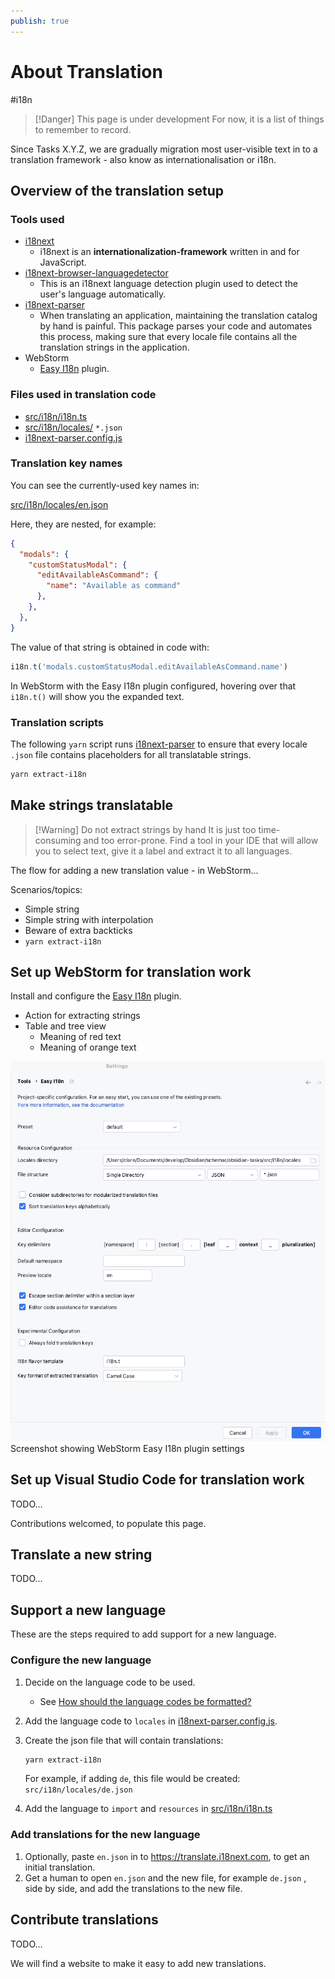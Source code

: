```yaml
---
publish: true
---
```


# About Translation

<span class="related-pages">#i18n</span>

> [!Danger] This page is under development
> For now, it is a list of things to remember to record.

Since Tasks X.Y.Z, we are gradually migration most user-visible text in to a translation framework - also know as internationalisation or i18n.

## Overview of the translation setup

### Tools used

- [i18next](https://www.i18next.com)
  - i18next is an **internationalization-framework** written in and for JavaScript.
- [i18next-browser-languagedetector](https://github.com/i18next/i18next-browser-languageDetector)
  - This is an i18next language detection plugin used to detect the user's language automatically.
- [i18next-parser](https://github.com/i18next/i18next-parser)
  - When translating an application, maintaining the translation catalog by hand is painful. This package parses your code and automates this process, making sure that every locale file contains all the translation strings in the application.
- WebStorm
  - [Easy I18n](https://plugins.jetbrains.com/plugin/16316-easy-i18n) plugin.

### Files used in translation code

- [src/i18n/i18n.ts](https://github.com/obsidian-tasks-group/obsidian-tasks/blob/main/src/i18n/i18n.ts)
- [src/i18n/locales/](https://github.com/obsidian-tasks-group/obsidian-tasks/tree/main/src/i18n/locales) `*.json`
- [i18next-parser.config.js](https://github.com/obsidian-tasks-group/obsidian-tasks/blob/main/i18next-parser.config.js)

### Translation key names

You can see the currently-used key names in:

[src/i18n/locales/en.json](https://github.com/obsidian-tasks-group/obsidian-tasks/blob/main/src/i18n/locales/en.json)

Here, they are nested, for example:

```json
{
  "modals": {
    "customStatusModal": {
      "editAvailableAsCommand": {
        "name": "Available as command"
      },
    },
  },
}
```

The value of that string is obtained in code with:

```ts
i18n.t('modals.customStatusModal.editAvailableAsCommand.name')
```

In WebStorm with the Easy I18n plugin configured, hovering over that `i18n.t()` will show you the expanded text.

### Translation scripts

The following `yarn` script runs [i18next-parser](https://github.com/i18next/i18next-parser) to ensure that every locale `.json` file contains placeholders for all translatable strings.

```bash
yarn extract-i18n
```

## Make strings translatable

> [!Warning] Do not extract strings by hand
> It is just too time-consuming and too error-prone.
> Find a tool in your IDE that will allow you to select text, give it a label and extract it to all languages.

The flow for adding a new translation value - in WebStorm...

Scenarios/topics:

- Simple string
- Simple string with interpolation
- Beware of extra backticks
- `yarn extract-i18n`

## Set up WebStorm for translation work

Install and configure the [Easy I18n](https://plugins.jetbrains.com/plugin/16316-easy-i18n) plugin.

- Action for extracting strings
- Table and tree view
  - Meaning of red text
  - Meaning of orange text

![Screenshot showing WebStorm Easy I18n plugin settings](WebStorm%20Easy%20I18n%20plugin%20settings.png)
<span class="caption">Screenshot showing WebStorm Easy I18n plugin settings</span>

## Set up Visual Studio Code for translation work

TODO...

Contributions welcomed, to populate this page.

## Translate a new string

TODO...

## Support a new language

These are the steps required to add support for a new language.

### Configure the new language

1. Decide on the language code to be used.
    - See [How should the language codes be formatted?](https://www.i18next.com/how-to/faq#how-should-the-language-codes-be-formatted)
2. Add the language code to `locales` in [i18next-parser.config.js](https://github.com/obsidian-tasks-group/obsidian-tasks/blob/main/i18next-parser.config.js).
3. Create the json file that will contain translations:

    ```bash
    yarn extract-i18n
    ```

    For example, if adding `de`, this file would be created: `src/i18n/locales/de.json`

4. Add the language to `import` and `resources` in  [src/i18n/i18n.ts](https://github.com/obsidian-tasks-group/obsidian-tasks/blob/main/src/i18n/i18n.ts)

### Add translations for the new language

1. Optionally, paste `en.json` in to  <https://translate.i18next.com>, to get an initial translation.
2. Get a human to open `en.json` and the new file, for example `de.json` , side by side, and add the translations to the new file.

## Contribute translations

TODO...

We will find a website to make it easy to add new translations.
